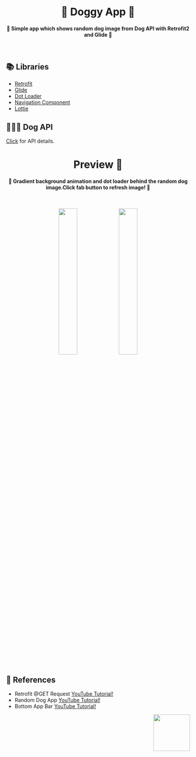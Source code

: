 <h1 align="center">🐶 Doggy App 🐶 </h1>

<h4 align="center">
🐾 Simple app which shows random dog image from Dog API with Retrofit2 and Glide 🐾
</h4></br>

## 📚 Libraries

- [Retrofit](https://square.github.io/retrofit/)
- [Glide](https://github.com/bumptech/glide)
- [Dot Loader](https://github.com/bhargavms/DotLoader)
- [Navigation Component](https://developer.android.com/guide/navigation/navigation-getting-started)
- [Lottie](https://lottiefiles.com/)

## 👩🏻‍💻 Dog API

[Click](https://dog.ceo/dog-api/) for API details.

<h1 align="center"> Preview 👀 </h1>

<h4 align="center">
 🐾 Gradient background animation and dot loader behind the random dog image.Click fab button to refresh image!  🐾 
</h4></br>

<p align="center">
 <img src="https://user-images.githubusercontent.com/47380312/142202808-2562c8a8-3a80-4aba-a3c6-7dbf391b4e39.gif" width="32%"/>
<img src="https://user-images.githubusercontent.com/47380312/142436756-632763fc-3f64-428f-8d7c-b5fd309ae4bf.gif" width="32%"/>
</p>

## 🤖 References

- Retrofit @GET Request [YouTube Tutorial!](https://www.youtube.com/watch?v=sBCE_hOFnQU)
- Random Dog App [YouTube Tutorial!](https://www.youtube.com/watch?v=Da0upNOmoQ0&t=6s)
- Bottom App Bar [YouTube Tutorial!](https://www.youtube.com/watch?v=x6-_va1R788)

<p align="right">
 <img src="https://user-images.githubusercontent.com/47380312/142381358-bb94e2e9-8e4a-4845-b072-92f00060f5f4.png" width="100" height="100"/>
</p>

